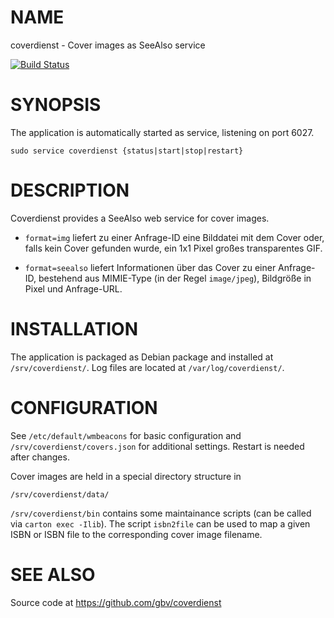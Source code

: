 # NAME

coverdienst - Cover images as SeeAlso service

[![Build Status](https://travis-ci.org/gbv/coverdienst.svg)](https://travis-ci.org/gbv/coverdienst)

# SYNOPSIS

The application is automatically started as service, listening on port 6027.

    sudo service coverdienst {status|start|stop|restart}

# DESCRIPTION

Coverdienst provides a SeeAlso web service for cover images.

* `format=img` liefert zu einer Anfrage-ID eine Bilddatei mit dem Cover oder, 
   falls kein Cover gefunden wurde, ein 1x1 Pixel großes transparentes GIF.

* `format=seealso` liefert Informationen über das Cover zu einer Anfrage-ID,
   bestehend aus MIMIE-Type (in der Regel `image/jpeg`), Bildgröße in Pixel
   und Anfrage-URL.

# INSTALLATION

The application is packaged as Debian package and installed at
`/srv/coverdienst/`. Log files are located at `/var/log/coverdienst/`.

# CONFIGURATION

See `/etc/default/wmbeacons` for basic configuration and
`/srv/coverdienst/covers.json` for additional settings. Restart is needed after
changes. 

Cover images are held in a special directory structure in

`/srv/coverdienst/data/`

`/srv/coverdienst/bin` contains some maintainance scripts (can be called via
`carton exec -Ilib`). The script `isbn2file` can be used to map a given ISBN or
ISBN file to the corresponding cover image filename.

# SEE ALSO

Source code at <https://github.com/gbv/coverdienst>

